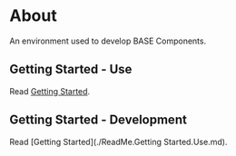 # About #

An environment used to develop BASE Components. 

## Getting Started - Use ##

Read [Getting Started](./ReadMe.Getting_Started.Dev.md).


## Getting Started - Development ##

Read [Getting Started](./ReadMe.Getting Started.Use.md).

